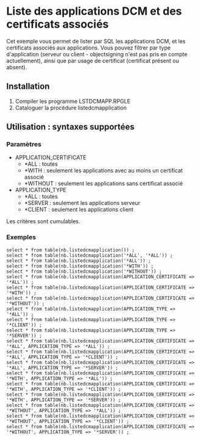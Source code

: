 # Liste des applications DCM et des certificats associés

Cet exemple vous permet de lister par SQL les applications DCM, et les certificats associés aux applications.
Vous pouvez filtrer par type d'application (serveur ou client - objectsigning n'est pas pris en compte actuellement), ainsi que par usage de certificat (certificat présent ou absent).

## Installation

1. Compiler les programme LSTDCMAPP.RPGLE
2. Cataloguer la procédure listedcmapplication

## Utilisation : syntaxes supportées

### Paramètres
- APPLICATION_CERTIFICATE 
    - *ALL : toutes
    - *WITH : seulement les applications avec au moins un certificat associé
    - *WITHOUT : seulement les applications sans certificat associé
- APPLICATION_TYPE
    - *ALL : toutes
    - *SERVER : seulement les applications serveur
    - *CLIENT : seulement les applications client

Les critères sont cumulables.


### Exemples
```
select * from table(nb.listedcmapplication()) ;
select * from table(nb.listedcmapplication('*ALL', '*ALL')) ;
select * from table(nb.listedcmapplication('*ALL')) ;
select * from table(nb.listedcmapplication('*WITH')) ;
select * from table(nb.listedcmapplication('*WITHOUT')) ;
select * from table(nb.listedcmapplication(APPLICATION_CERTIFICATE => '*ALL')) ;
select * from table(nb.listedcmapplication(APPLICATION_CERTIFICATE => '*WITH')) ;
select * from table(nb.listedcmapplication(APPLICATION_CERTIFICATE => '*WITHOUT')) ;
select * from table(nb.listedcmapplication(APPLICATION_TYPE => '*ALL')) ;
select * from table(nb.listedcmapplication(APPLICATION_TYPE => '*CLIENT')) ;
select * from table(nb.listedcmapplication(APPLICATION_TYPE => '*SERVER')) ;
select * from table(nb.listedcmapplication(APPLICATION_CERTIFICATE => '*ALL', APPLICATION_TYPE => '*ALL')) ;
select * from table(nb.listedcmapplication(APPLICATION_CERTIFICATE => '*ALL', APPLICATION_TYPE => '*CLIENT')) ;
select * from table(nb.listedcmapplication(APPLICATION_CERTIFICATE => '*ALL', APPLICATION_TYPE => '*SERVER')) ;
select * from table(nb.listedcmapplication(APPLICATION_CERTIFICATE => '*WITH', APPLICATION_TYPE => '*ALL')) ;
select * from table(nb.listedcmapplication(APPLICATION_CERTIFICATE => '*WITH', APPLICATION_TYPE => '*CLIENT')) ;
select * from table(nb.listedcmapplication(APPLICATION_CERTIFICATE => '*WITH', APPLICATION_TYPE => '*SERVER')) ;
select * from table(nb.listedcmapplication(APPLICATION_CERTIFICATE => '*WITHOUT', APPLICATION_TYPE => '*ALL')) ;
select * from table(nb.listedcmapplication(APPLICATION_CERTIFICATE => '*WITHOUT', APPLICATION_TYPE => '*CLIENT')) ;
select * from table(nb.listedcmapplication(APPLICATION_CERTIFICATE => '*WITHOUT', APPLICATION_TYPE => '*SERVER')) ;
```

